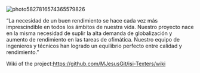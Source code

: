 
![photo5827816574365579826](https://user-images.githubusercontent.com/72667996/155883541-614b2d8a-1336-42e3-9982-9fe3557d36e1.jpg)

“La necesidad de un buen rendimiento se hace cada vez más imprescindible en todos los ámbitos de nuestra vida. 
Nuestro proyecto nace en la misma necesidad de suplir la alta demanda de globalización y aumento de rendimiento en las tareas de ofimática. 
Nuestro equipo de ingenieros y técnicos han logrado un equilibrio perfecto entre calidad y rendimiento.”

Wiki of the project:https://github.com/MJesusGit/isi-Texters/wiki
